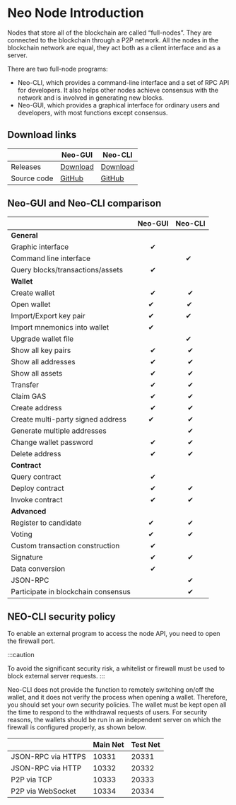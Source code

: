 # Neo Node Introduction
Nodes that store all of the blockchain are called “full-nodes”. They are connected to the blockchain through a P2P network. All the nodes in the blockchain network are equal, they act both as a client interface and as a server.

There are two full-node programs:

- Neo-CLI, which provides a command-line interface and a set of RPC API for developers. It also helps other nodes achieve consensus with the network and is involved in generating new blocks.
- Neo-GUI, which provides a graphical interface for ordinary users and developers, with most functions except consensus.

## Download links

|      | Neo-GUI                        | Neo-CLI                        |
| ---- | ---------------------------------------- | ---------------------------------------- |
| Releases | [Download](https://github.com/neo-ngd/Neo3-GUI/releases) | [Download](https://github.com/neo-project/neo-cli/releases) |
| Source code | [GitHub](https://github.com/neo-ngd/Neo3-GUI) | [GitHub](https://github.com/neo-project/neo-cli) |

## Neo-GUI and Neo-CLI comparison

|           | Neo-GUI  | Neo-CLI  |
| --------- | :--: | :--: |
| **General** |  |  |
| Graphic interface | ✔   |      |
| Command line interface |      | ✔   |
| Query blocks/transactions/assets | ✔   |      |
| **Wallet** |  |  |
| Create wallet | ✔   | ✔   |
| Open wallet | ✔   | ✔ |
| Import/Export key pair | ✔   | ✔   |
| Import mnemonics into wallet | ✔   |    |
| Upgrade wallet file |    | ✔   |
| Show all key pairs | ✔   | ✔   |
| Show all addresses | ✔   | ✔   |
| Show all assets | ✔   | ✔   |
| Transfer | ✔   | ✔   |
| Claim GAS | ✔   | ✔ |
| Create address | ✔   | ✔   |
| Create multi-party signed address | ✔   | ✔ |
| Generate multiple addresses |      | ✔   |
| Change wallet password | ✔   | ✔    |
| Delete address | ✔   | ✔ |
| **Contract** |  |  |
| Query contract | ✔   |    |
| Deploy contract | ✔   | ✔   |
| Invoke contract | ✔   | ✔   |
| **Advanced** |  |  |
| Register to candidate | ✔   | ✔ |
| Voting | ✔   | ✔ |
| Custom transaction construction | ✔   |  |
| Signature | ✔   | ✔ |
| Data conversion | ✔   |  |
| JSON-RPC |      | ✔   |
| Participate in blockchain consensus |      | ✔   |

## NEO-CLI security policy

To enable an external program to access the node API, you need to open the firewall port. 

:::caution

To avoid the significant security risk, a whitelist or firewall must be used to block external server requests.
:::

Neo-CLI does not provide the function to remotely switching on/off the wallet, and it does not verify the process when opening a wallet. Therefore, you should set your own security policies. The wallet must be kept open all the time to respond to the withdrawal requests of users. For security reasons, the wallets should be run in an independent server on which the firewall is configured properly, as shown below. 

|                    | Main Net | Test Net |
| ------------------ | ------------ | ------------- |
| JSON-RPC via HTTPS | 10331        | 20331         |
| JSON-RPC via HTTP  | 10332        | 20332         |
| P2P via TCP        | 10333        | 20333         |
| P2P via WebSocket  | 10334        | 20334         |



